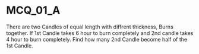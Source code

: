  #                                                           MCQ_01_A

There are two Candles of equal length with diffrent thickness, Burns together. If 1st Candle takes 6 hour to burn completely and 2nd candle takes 4 hour to burn completely. Find how many 2nd Candle become half of the 1st Candle. 
